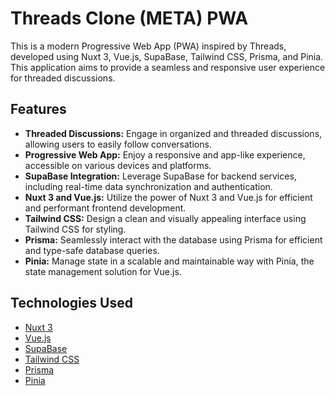 # Threads Clone (META) PWA

This is a modern Progressive Web App (PWA) inspired by Threads, developed using Nuxt 3, Vue.js, SupaBase, Tailwind CSS, Prisma, and Pinia. This application aims to provide a seamless and responsive user experience for threaded discussions.

## Features

- **Threaded Discussions:** Engage in organized and threaded discussions, allowing users to easily follow conversations.
- **Progressive Web App:** Enjoy a responsive and app-like experience, accessible on various devices and platforms.
- **SupaBase Integration:** Leverage SupaBase for backend services, including real-time data synchronization and authentication.
- **Nuxt 3 and Vue.js:** Utilize the power of Nuxt 3 and Vue.js for efficient and performant frontend development.
- **Tailwind CSS:** Design a clean and visually appealing interface using Tailwind CSS for styling.
- **Prisma:** Seamlessly interact with the database using Prisma for efficient and type-safe database queries.
- **Pinia:** Manage state in a scalable and maintainable way with Pinia, the state management solution for Vue.js.

## Technologies Used

- [Nuxt 3](https://nuxtjs.org)
- [Vue.js](https://vuejs.org)
- [SupaBase](https://supabase.io)
- [Tailwind CSS](https://tailwindcss.com)
- [Prisma](https://www.prisma.io)
- [Pinia](https://pinia.esm.dev)

